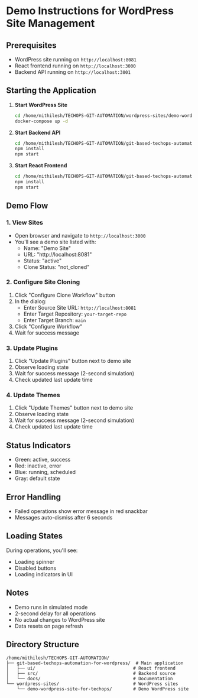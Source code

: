 # Demo Instructions for WordPress Site Management

## Prerequisites
- WordPress site running on `http://localhost:8081`
- React frontend running on `http://localhost:3000`
- Backend API running on `http://localhost:3001`

## Starting the Application

1. **Start WordPress Site**
   ```bash
   cd /home/mithilesh/TECHOPS-GIT-AUTOMATION/wordpress-sites/demo-wordpress-site-for-techops
   docker-compose up -d
   ```

2. **Start Backend API**
   ```bash
   cd /home/mithilesh/TECHOPS-GIT-AUTOMATION/git-based-techops-automation-for-wordpress
   npm install
   npm start
   ```

3. **Start React Frontend**
   ```bash
   cd /home/mithilesh/TECHOPS-GIT-AUTOMATION/git-based-techops-automation-for-wordpress/ui
   npm install
   npm start
   ```

## Demo Flow

### 1. View Sites
- Open browser and navigate to `http://localhost:3000`
- You'll see a demo site listed with:
  - Name: "Demo Site"
  - URL: "http://localhost:8081"
  - Status: "active"
  - Clone Status: "not_cloned"

### 2. Configure Site Cloning
1. Click "Configure Clone Workflow" button
2. In the dialog:
   - Enter Source Site URL: `http://localhost:8081`
   - Enter Target Repository: `your-target-repo`
   - Enter Target Branch: `main`
3. Click "Configure Workflow"
4. Wait for success message

### 3. Update Plugins
1. Click "Update Plugins" button next to demo site
2. Observe loading state
3. Wait for success message (2-second simulation)
4. Check updated last update time

### 4. Update Themes
1. Click "Update Themes" button next to demo site
2. Observe loading state
3. Wait for success message (2-second simulation)
4. Check updated last update time

## Status Indicators
- Green: active, success
- Red: inactive, error
- Blue: running, scheduled
- Gray: default state

## Error Handling
- Failed operations show error message in red snackbar
- Messages auto-dismiss after 6 seconds

## Loading States
During operations, you'll see:
- Loading spinner
- Disabled buttons
- Loading indicators in UI

## Notes
- Demo runs in simulated mode
- 2-second delay for all operations
- No actual changes to WordPress site
- Data resets on page refresh

## Directory Structure
```
/home/mithilesh/TECHOPS-GIT-AUTOMATION/
├── git-based-techops-automation-for-wordpress/  # Main application
│   ├── ui/                                     # React frontend
│   ├── src/                                    # Backend source
│   └── docs/                                   # Documentation
└── wordpress-sites/                            # WordPress sites
    └── demo-wordpress-site-for-techops/        # Demo WordPress site
``` 